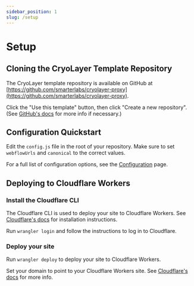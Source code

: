 ```yaml
---
sidebar_position: 1
slug: /setup
---
```


# Setup

## Cloning the CryoLayer Template Repository

The CryoLayer template repository is available on GitHub at [https://github.com/smarterlabs/cryolayer-proxy](https://github.com/smarterlabs/cryolayer-proxy).

Click the "Use this template" button, then click "Create a new repository". (See [GitHub's docs](https://docs.github.com/en/repositories/creating-and-managing-repositories/creating-a-repository-from-a-template#creating-a-repository-from-a-template) for more info if necessary.)

## Configuration Quickstart

Edit the `config.js` file in the root of your repository. Make sure to set `webflowUrls` and `canonical` to the correct values.

For a full list of configuration options, see the [Configuration](/configuration) page.

## Deploying to Cloudflare Workers

### Install the Cloudflare CLI

The Cloudflare CLI is used to deploy your site to Cloudflare Workers. See [Cloudflare's docs](https://developers.cloudflare.com/workers/cli-wrangler/install-update) for installation instructions.

Run `wrangler login` and follow the instructions to log in to Cloudflare.

### Deploy your site

Run `wrangler deploy` to deploy your site to Cloudflare Workers.

Set your domain to point to your Cloudflare Workers site. See [Cloudflare's docs](https://developers.cloudflare.com/workers/platform/triggers/custom-domains/) for more info.